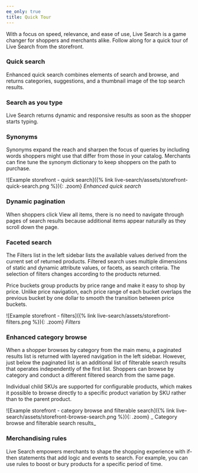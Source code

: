 ```yaml
---
ee_only: true
title: Quick Tour
---
```


With a focus on speed, relevance, and ease of use, Live Search is a game changer for shoppers and merchants alike. Follow along for a quick tour of Live Search from the storefront.

### Quick search

Enhanced quick search combines elements of search and browse, and returns categories, suggestions, and a thumbnail image of the top search results.

### Search as you type

Live Search returns dynamic and responsive results as soon as the shopper starts typing. 

### Synonyms

Synonyms expand the reach and sharpen the focus of queries by including words shoppers might use that differ from those in your catalog. Merchants can fine tune the synonym dictionary to keep shoppers on the path to purchase.
 
![Example storefront - quick search]({% link live-search/assets/storefront-quick-search.png %}){: .zoom}
_Enhanced quick search_

### Dynamic pagination

When shoppers click View all items, there is no need to navigate through pages of search results because additional items appear naturally as they scroll down the page.

### Faceted search

The Filters list in the left sidebar lists the available values derived from the current set of returned products. Filtered search uses multiple dimensions of static and dynamic attribute values, or facets, as search criteria. The selection of filters changes according to the products returned.

Price buckets group products by price range and make it easy to shop by price. Unlike price navigation, each price range of each bucket overlaps the previous bucket by one dollar to smooth the transition between price buckets.
 
![Example storefront - filters]({% link live-search/assets/storefront-filters.png %}){: .zoom}
_Filters_

### Enhanced category browse

When a shopper browses by category from the main menu, a paginated results list is returned with layered navigation in the left sidebar. However, just below the paginated list is an additional list of filterable search results that operates independently of the first list. Shoppers can browse by category and conduct a different filtered search from the same page.

Individual child SKUs are supported for configurable products, which makes it possible to browse directly to a specific product variation by SKU rather than to the parent product.

![Example storefront - category browse and filterable search]({% link live-search/assets/storefront-browse-search.png %}){: .zoom}
_ Category browse and filterable search results_

### Merchandising rules

Live Search empowers merchants to shape the shopping experience with if-then statements that add logic and events to search. For example, you can use rules to boost or bury products for a specific period of time.
